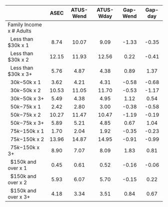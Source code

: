 
|                      |         ASEC |    ATUS-Wend |    ATUS-Wday |     Gap-Wend |      Gap-day |
| -------------------- | :----------: | :----------: | :----------: | :----------: | :----------: |
| Family Income x # Adults |              |              |              |              |              |
| &nbsp;&nbsp;Less than $30k x 1 |         8.74 |        10.07 |         9.09 |        -1.33 |        -0.35 |
| &nbsp;&nbsp;Less than $30k x 2 |        12.15 |        11.93 |        12.56 |         0.22 |        -0.41 |
| &nbsp;&nbsp;Less than $30k x 3+ |         5.76 |         4.87 |         4.38 |         0.89 |         1.37 |
| &nbsp;&nbsp;$30k-$50k x 1 |         3.62 |         4.21 |         4.31 |        -0.58 |        -0.68 |
| &nbsp;&nbsp;$30k-$50k x 2 |        10.53 |        11.05 |        11.70 |        -0.53 |        -1.17 |
| &nbsp;&nbsp;$30k-$50k x 3+ |         5.49 |         4.38 |         4.95 |         1.12 |         0.54 |
| &nbsp;&nbsp;$50k-$75k x 1 |         2.42 |         2.80 |         3.00 |        -0.38 |        -0.58 |
| &nbsp;&nbsp;$50k-$75k x 2 |        10.27 |        11.47 |        10.47 |        -1.19 |        -0.19 |
| &nbsp;&nbsp;$50k-$75k x 3+ |         5.89 |         5.21 |         4.85 |         0.67 |         1.04 |
| &nbsp;&nbsp;$75k-$150k x 1 |         1.70 |         2.04 |         1.92 |        -0.35 |        -0.23 |
| &nbsp;&nbsp;$75k-$150k x 2 |        13.96 |        14.87 |        14.95 |        -0.91 |        -0.99 |
| &nbsp;&nbsp;$75k-$150k x 3+ |         8.90 |         7.07 |         8.09 |         1.83 |         0.81 |
| &nbsp;&nbsp;$150k and over x 1 |         0.45 |         0.61 |         0.52 |        -0.16 |        -0.06 |
| &nbsp;&nbsp;$150k and over x 2 |         5.93 |         6.07 |         5.70 |        -0.15 |         0.22 |
| &nbsp;&nbsp;$150k and over x 3+ |         4.18 |         3.34 |         3.51 |         0.84 |         0.67 |

